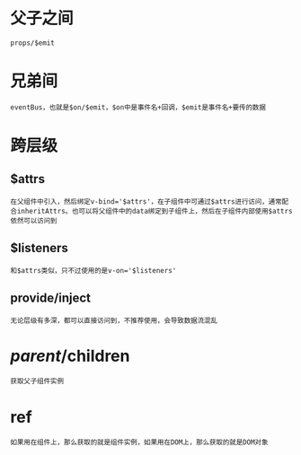 # 父子之间

    props/$emit

# 兄弟间

    eventBus，也就是$on/$emit，$on中是事件名+回调，$emit是事件名+要传的数据

# 跨层级

## $attrs

    在父组件中引入，然后绑定v-bind='$attrs'，在子组件中可通过$attrs进行访问，通常配合inheritAttrs。也可以将父组件中的data绑定到子组件上，然后在子组件内部使用$attrs依然可以访问到

## $listeners

    和$attrs类似，只不过使用的是v-on='$listeners'

## provide/inject

    无论层级有多深，都可以直接访问到，不推荐使用，会导致数据流混乱

# $parent/$children 

    获取父子组件实例

# ref

    如果用在组件上，那么获取的就是组件实例，如果用在DOM上，那么获取的就是DOM对象